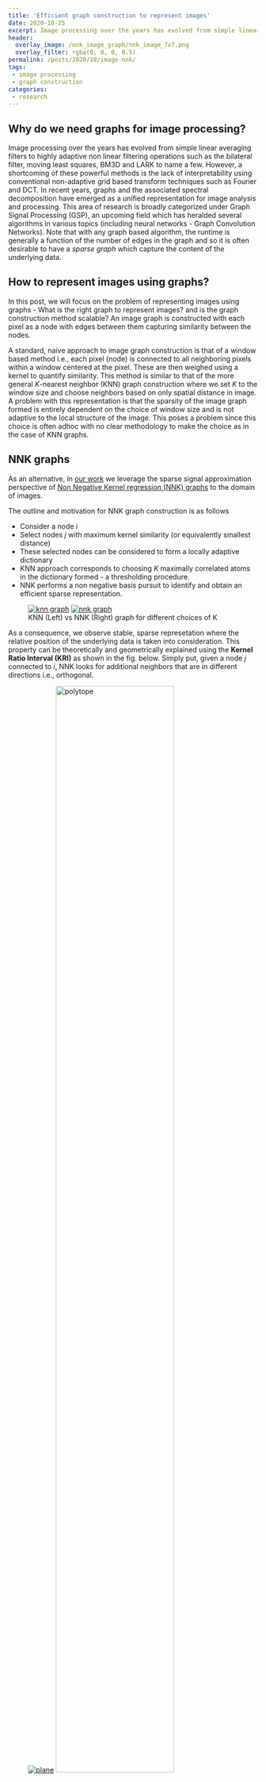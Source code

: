 ```yaml
---
title: 'Efficient graph construction to represent images'	
date: 2020-10-25
excerpt: Image processing over the years has evolved from simple linear averaging filters to highly adaptive non linear filtering operations such as the bilateral filter (BF), moving least squares, BM3D and LARK to name a few.
header:
  overlay_image: /nnk_image_graph/nnk_image_7x7.png
  overlay_filter: rgba(0, 0, 0, 0.5)
permalink: /posts/2020/10/image-nnk/
tags:
 - image processing
 - graph construction
categories:
 - research
---
```

## Why do we need graphs for image processing?
Image processing over the years has evolved from simple linear averaging filters to highly adaptive non linear filtering operations such as the bilateral filter, moving least squares, BM3D and LARK to name a few. However, a shortcoming of these powerful methods is the lack of interpretability using conventional non-adaptive grid based transform techniques such  as Fourier and DCT. 
In recent years, graphs and the associated spectral decomposition have emerged as a unified representation for image analysis and processing. This area of research is broadly categorized under Graph Signal Processing (GSP), an upcoming field which has heralded several algorithms in various topics (including neural networks - Graph Convolution Networks). Note that with any graph based algorithm, the runtime is generally a function of the number of edges in the graph and so it is often desirable to have a *sparse graph* which capture the content of the underlying data. 

## How to represent images using graphs?
In this post, we will focus on the problem of representing images using graphs - What is the right graph to represent images? and is the graph construction method scalable?
An image graph is constructed with each pixel as a node with edges between them capturing similarity between the nodes. 
<!-- From this standpoint, most of the image processing filters can be interpreted and defined based on how the edge similarity is defined. -->
A standard, naive approach to image graph construction is that of a window based method i.e., each pixel (node) is connected to all neighboring pixels within a window centered at the pixel. These are then weighed using a kernel to quantify similarity. This method is similar to that of the more general *K*-nearest neighbor (KNN) graph construction where we set *K* to the window size and choose neighbors based on only spatial distance in image. A problem with this representation is that the sparsity of the image graph formed is entirely dependent on the choice of window size and is not adaptive to the local structure of the image. This poses a problem since this choice is often adhoc with no clear methodology to make the choice as in the case of KNN graphs.

## NNK graphs
As an alternative, in [our work](/publication/2020-02-16-nnk-image-graph) we leverage the sparse signal approximation perspective of [Non Negative Kernel regression (NNK) graphs](/publication/2019-10-21-nnk-graph-arxiv) to the domain of images. 

The outline and motivation for NNK graph construction is as follows
 - Consider a node *i*
 - Select nodes *j* with maximum kernel similarity (or equivalently smallest distance)
 - These selected nodes can be considered to form a locally adaptive dictionary
 - KNN approach corresponds to choosing *K* maximally correlated atoms in the dictionary formed - a thresholding procedure. 
 - NNK performs a non negative basis pursuit to identify and obtain an efficient sparse representation.

<figure class="half">
    <a href="/images/nnk_image_graph/knn_graph_gif.gif"><img src="/images/nnk_image_graph/knn_graph_gif.gif" alt="knn graph"/></a>
    <a href="/images/nnk_image_graph/nnk_graph_gif.gif"><img src="/images/nnk_image_graph/NNK_graph_gif.gif" alt="nnk graph"/></a>
    <figcaption>KNN (Left) vs NNK (Right) graph for different choices of K </figcaption>
</figure>

 

As a consequence, we observe stable, sparse represetation where the relative position of the underlying data is taken into consideration. This property can be theoretically and geometrically explained using the **Kernel Ratio Interval (KRI)** as shown in the fig. below. Simply put, given a node *j* connected to *i*, NNK looks for additional neighbors that are in different directions i.e., orthogonal. 

<figure class="half">
<a href="/images/nnk_image_graph/plane.png"><img src="/images/nnk_image_graph/plane.png" alt="plane"/></a>
<a href="/images/nnk_image_graph/polytope.png"><img src="/images/nnk_image_graph/polytope.png" alt="polytope" width="75%"/></a>
<figcaption>Geometry of NNK graphs</figcaption>
</figure>

This geometric interpretation along with the pixel position regularity in images and specific characteristics of kernel allows us to learn image graphs in a fast and efficient manner (`10x` faster than naive NNK).

## NNK image graph algorithm
We will use the bilateral filter kernel to construct the image graph, though any kernel that has values in range [0, 1] can be integrated into the NNK image graph framework. As shown in the paper, the bilateral filter with KRI gives us a simple threshold condition (computed offline) on intensity to determine if a pixel *k* is to be connected given a connected pixel *j* is connected to the center pixel. We will apply this condition with positive threshold going radially outwards from the center pixel, starting with the four connected neighbors. We confine ourselves to positive thresholds since negative thresholds corresponds to pixels in the opposite side of the pixel window and are less likely to be affected by the connectivity of the current pixel. 

The figure below presents the case of NNK image graph algorithm for a `7x7` window centered at pixel *i*. Note that, conventionally one would connect *i* to all pixels in the window. In NNK, we start with one of the closest pixel namely *j* and assume its connected. We observe intensity differences and compare with the precomputed threshold to prune pixels that will not be connected given the connection to *j*. We perform this step iteratively i.e., 
1. Select closest pixel that is not pruned and connect to *i*
2. Apply pruning condition to remove pixels that are below threshold 
3. Stop when no more pixels are left for processing

<figure>
	<a href="/images/nnk_image_graph/NNK_image_algorithm_gif.gif"><img src="/images/nnk_image_graph/NNK_image_algorithm_gif.gif" alt="nnk_image_algorithm"/></a>
	<!-- <figcaption> NNK image graph algorithm</figcaption> -->
</figure>

## Experimental analysis
NNK image graphs have far fewer edges compared to its naive KNN-like counterparts (`90%` reduction in edges for a `11x11` window). This massive reduction in number of edges speeds up graph filtering operations in images by atleast `15x` without loss in representation. Infact, we show that graph processing and transforms based on NNK image graphs are much better in capturing image content and resulting filtering performance.
<figure>
<a href="/images/nnk_image_graph/bf_wavelets.png"><img src="/images/nnk_image_graph/bf_wavelets.png" alt="bf_wavelets"/></a>
<a href="/images/nnk_image_graph/nnk_wavelets.png"><img src="/images/nnk_image_graph/nnk_wavelets.png" alt="nnk_wavelets"/></a>
<figcaption>Energy compaction using spectral graph wavelets- Standard BF graph (Top) vs NNK image graph (Bottom). Variance of the image in a wavelet band is indicative of the amount of imformation in that frequency band. NNK graphs captures most of image in the lower bands typical for images as they are inhernetly smooth.</figcaption>
</figure>

Further, spectral image denoising based on NNK graphs shows promising performance. We observe that unlike BF graph based denoising whose performance worsens compared to its original non-graph based denoiser, NNK image graph based filtering improves performance achieving metrics close to more complex methods such as BM3D.
<figure class="half">
<a href="/images/nnk_image_graph/psnr_noise_complete_boxplot.png"><img src="/images/nnk_image_graph/psnr_noise_complete_boxplot.png" alt="psnr"/></a>
<a href="/images/nnk_image_graph/ssim_noise_complete_boxplot.png"><img src="/images/nnk_image_graph/ssim_noise_complete_boxplot.png" alt="ssim"/></a>
<figcaption>PSNR and SSIM performance averages over We consider 12 benchmark images used in image processing 
with Gaussian corruption at 5 different noise variances `= 10,15,20,25,30`.</figcaption>
</figure>

## Future Directions
In this article, we looked at a scalable, efficient graph construction framework for images with interpretable connectivity and robust performance. Further, the local nature of the algorithm allows for parallelized execution. We believe we are only scratching the surface with bilateral filter kernels and that better performance and representation is possible by incorporating more complex kernels such as non local means, BM3D to name a few.

Source code available at [github.com/STAC-USC/NNK_Image_graph](https://github.com/STAC-USC/NNK_Image_graph)

